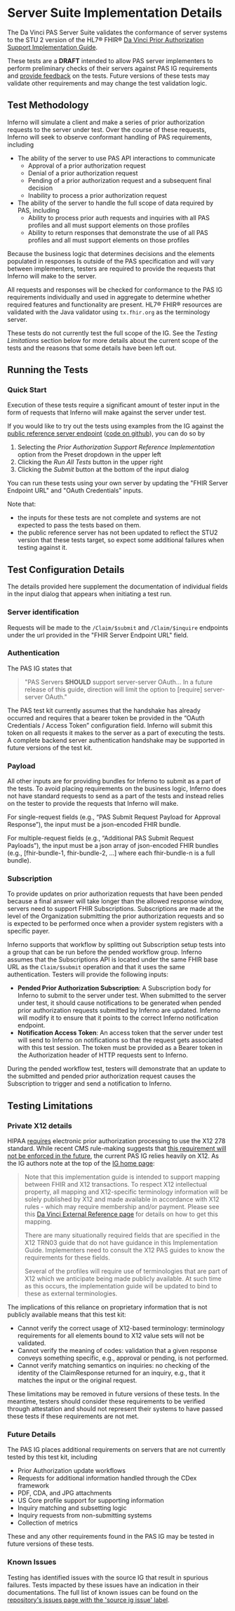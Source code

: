 # Server Suite Implementation Details

The Da Vinci PAS Server Suite validates the conformance of server systems 
to the STU 2 version of the HL7® FHIR® 
[Da Vinci Prior Authorization Support Implementation Guide](https://hl7.org/fhir/us/davinci-pas/STU2/).

These tests are a **DRAFT** intended to allow PAS server implementers to perform 
preliminary checks of their servers against PAS IG requirements and [provide 
feedback](https://github.com/inferno-framework/davinci-pas-test-kit/issues) 
on the tests. Future versions of these tests may validate other 
requirements and may change the test validation logic.

## Test Methodology

Inferno will simulate a client and make a series of prior authorization requests to the 
server under test. Over the course of these requests, Inferno will seek to observe
conformant handling of PAS requirements, including
- The ability of the server to use PAS API interactions to communicate 
    - Approval of a prior authorization request
    - Denial of a prior authorization request
    - Pending of a prior authorization request and a subsequent final decision
    - Inability to process a prior authorization request
- The ability of the server to handle the full scope of data required by PAS, including
    - Ability to process prior auth requests and inquiries with all PAS profiles and all must support elements on those profiles
    - Ability to return responses that demonstrate the use of all PAS profiles and all must support elements on those profiles

Because the business logic that determines decisions and the elements populated in responses
Is outside of the PAS specification and will vary between implementers, testers
are required to provide the requests that Inferno will make to the server.

All requests and responses will be checked for conformance to the PAS
IG requirements individually and used in aggregate to determine whether
required features and functionality are present. HL7® FHIR® resources are 
validated with the Java validator using `tx.fhir.org` as the terminology server.

These tests do not currently test the full scope of the IG. See the *Testing Limitations* section below 
for more details about the current scope of the tests and the reasons that some details have been left out.

## Running the Tests

### Quick Start

Execution of these tests require a significant amount of tester input in the
form of requests that Inferno will make against the server under test.

If you would like to try out the tests using examples from the IG against the
[public reference server endpoint](https://prior-auth.davinci.hl7.org/fhir) ([code on github](https://github.com/HL7-DaVinci/prior-auth)), you can do so by 
1. Selecting the *Prior Authorization Support Reference Implementation* option from the Preset dropdown in the upper left
2. Clicking the *Run All Tests* button in the upper right
3. Clicking the *Submit* button at the bottom of the input dialog

You can run these tests using your own server by updating the "FHIR Server Endpoint URL" and "OAuth Credentials" inputs.

Note that:
- the inputs for these tests are not complete and systems are not expected to pass the tests based on them.
- the public reference server has not been updated to reflect the STU2 version that these tests target,
    so expect some additional failures when testing against it.

## Test Configuration Details

The details provided here supplement the documentation of individual fields in the input dialog
that appears when initiating a test run.

### Server identification

Requests will be made to the `/Claim/$submit` and `/Claim/$inquire` endpoints under the url provided in the "FHIR Server Endpoint URL" field.

### Authentication

The PAS IG states that 

> "PAS Servers **SHOULD** support server-server OAuth… In a future release of this guide, direction will limit the option to [require] server-server OAuth."

The PAS test kit currently assumes that the handshake has already occurred and requires
that a bearer token be provided in the “OAuth Credentials / Access Token” configuration
field. Inferno will submit this token on all requests it makes to the server as a part of 
executing the tests. A complete backend server authentication handshake may be supported
in future versions of the test kit.

### Payload

All other inputs are for providing bundles for Inferno to submit as a part of the tests. To avoid placing
requirements on the business logic, Inferno does not have standard requests to send as a part of the tests
and instead relies on the tester to provide the requests that Inferno will make.

For single-request fields (e.g., “PAS Submit Request Payload for Approval Response”), the input must be a json-encoded FHIR bundle.

For multiple-request fields (e.g., “Additional PAS Submit Request Payloads”), the input must be a json array of json-encoded FHIR bundles (e.g., [fhir-bundle-1, fhir-bundle-2, …] where each fhir-bundle-n is a full bundle).

### Subscription

To provide updates on prior authorization requests that have been pended because a final answer will take longer than
the allowed response window, servers need to support FHIR Subscriptions. Subscriptions are made at the level of the
Organization submitting the prior authorization requests and so is expected to be performed once when a provider
system registers with a specific payer.

Inferno supports that workflow by splitting out Subscription setup tests into a group that can be run before the
pended workflow group. Inferno assumes that the Subscriptions API is located under the same FHIR base URL as
the `Claim/$submit` operation and that it uses the same authentication. Testers will provide the following inputs:
- **Pended Prior Authorization Subscription**: A Subscription body for Inferno to submit to the server under test. 
  When submitted to the server under test, it should cause notifications to be generated when pended prior
  authorization requests submitted by Inferno are updated. Inferno will modify it to ensure that it points to
  the correct Inferno notification endpoint.
- **Notification Access Token**: An access token that the server under test will send to Inferno on notifications
  so that the request gets associated with this test session. The token must be provided as a Bearer token in the
  Authorization header of HTTP requests sent to Inferno.

During the pended workflow test, testers will demonstrate that an update to the submitted and pended prior authorization
request causes the Subscription to trigger and send a notification to Inferno.

## Testing Limitations

### Private X12 details

HIPAA [requires](https://hl7.org/fhir/us/davinci-pas/STU2/regulations.html) electronic prior authorization
processing to use the X12 278 standard. While recent CMS rule-making suggests that [this requirement
will not be enforced in the future](https://www.cms.gov/newsroom/fact-sheets/cms-interoperability-and-prior-authorization-final-rule-cms-0057-f),
the current PAS IG relies heavily on X12.  As the IG authors note at the
top of the [IG home page](https://hl7.org/fhir/us/davinci-pas/STU2/):

> Note that this implementation guide is intended to support mapping between FHIR and X12 transactions. To respect
> X12 intellectual property, all mapping and X12-specific terminology information will be solely published by X12
> and made available in accordance with X12 rules - which may require membership and/or payment. Please see this
> [Da Vinci External Reference page](https://confluence.hl7.org/display/DVP/Da+Vinci+Reference+to+External+Standards+and+Terminologies) 
> for details on how to get this mapping.
>
> There are many situationally required fields that are specified in the X12 TRN03 guide that do not have guidance
> in this Implementation Guide. Implementers need to consult the X12 PAS guides to know the requirements for these
> fields.
>
> Several of the profiles will require use of terminologies that are part of X12 which we anticipate being made
> publicly available. At such time as this occurs, the implementation guide will be updated to bind to these as
> external terminologies.

The implications of this reliance on proprietary information that is not publicly available means that this test
kit:

- Cannot verify the correct usage of X12-based terminology: terminology requirements for all elements bound to X12
    value sets will not be validated.
- Cannot verify the meaning of codes: validation that a given response conveys something specific, e.g., approval
    or pending, is not performed.
- Cannot verify matching semantics on inquiries: no checking of the identity of the ClaimResponse returned for an
    inquiry, e.g., that it matches the input or the original request.

These limitations may be removed in future versions of these tests. In the meantime, testers should consider these
requirements to be verified through attestation and should not represent their systems to have passed these tests
if these requirements are not met.

### Future Details

The PAS IG places additional requirements on servers that are not currently tested by this test kit, including

- Prior Authorization update workflows
- Requests for additional information handled through the CDex framework
- PDF, CDA, and JPG attachments
- US Core profile support for supporting information
- Inquiry matching and subsetting logic
- Inquiry requests from non-submitting systems
- Collection of metrics

These and any other requirements found in the PAS IG may be tested in future versions of these tests.

### Known Issues

Testing has identified issues with the source IG that result in spurious failures. 
Tests impacted by these issues have an indication in their documentations. The full
list of known issues can be found on the [repository's issues page with the 'source ig issue'
label](https://github.com/inferno-framework/davinci-pas-test-kit/labels/source%20ig%20issue).